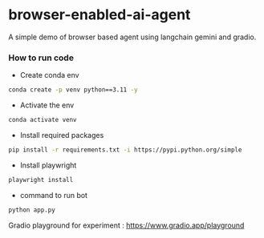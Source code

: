 # browser-enabled-ai-agent
A simple demo of browser based agent using langchain gemini and gradio.


### How to run code

- Create conda env

```bash
conda create -p venv python==3.11 -y
```

- Activate the env

```bash
conda activate venv
```

- Install required packages

```bash
pip install -r requirements.txt -i https://pypi.python.org/simple
```

- Install playwright
```bash
playwright install
```

- command to run bot

```bash
python app.py
```


Gradio playground for experiment : https://www.gradio.app/playground